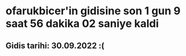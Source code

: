 # ofarukbicer'in gidisine son 1 gun 9 saat 56 dakika 02 saniye kaldi

## Gidis tarihi: 30.09.2022 :(